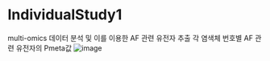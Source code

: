 # IndividualStudy1
multi-omics 데이터 분석 및 이를 이용한 AF 관련 유전자 추출
각 염색체 번호별 AF 관련 유전자의 Pmeta값
![image](https://user-images.githubusercontent.com/64341878/192244515-575fe8d5-0a5a-4d98-bed0-fa19ff389710.png)
